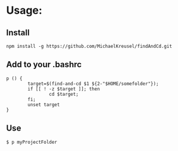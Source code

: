 # Usage:

## Install
```
npm install -g https://github.com/MichaelKreusel/findAndCd.git
```

## Add to your .bashrc
```
p () {
        target=$(find-and-cd $1 ${2-"$HOME/somefolder"});
        if [[ ! -z $target ]]; then
                cd $target;
        fi;
        unset target
}
```

## Use
```
$ p myProjectFolder

```
